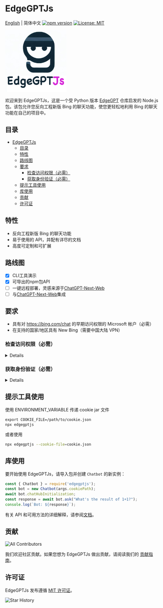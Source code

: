 
# EdgeGPTJs
[English](./README.md) | 简体中文
[![npm version](https://img.shields.io/npm/v/edgegptjs)](https://www.npmjs.com/package/edgegptjs)
[![License: MIT](https://img.shields.io/badge/License-MIT-green.svg)](https://opensource.org/licenses/MIT)

<!-- [![Build Status](https://img.shields.io/github/workflow/status/lonelam/EdgeGPTJs/CI)](https://github.com/lonelam/EdgeGPTJs/actions) -->
<!-- [![Code Coverage](https://img.shields.io/codecov/c/github/lonelam/EdgeGPTJs)](https://codecov.io/gh/lonelam/EdgeGPTJs) -->

<img src="docs/edgegptjs.png" alt="EdgeGPTJs Logo" width="200" height="200"/>

欢迎来到 EdgeGPTJs，这是一个受 Python 版本 [EdgeGPT](https://github.com/acheong08/EdgeGPT) 仓库启发的 Node.js 包。该包允许您反向工程新版 Bing 的聊天功能，使您更轻松地利用 Bing 的聊天功能在自己的项目中。

## 目录

- [EdgeGPTJs](#edgegptjs)
  - [目录](#目录)
  - [特性](#特性)
  - [路线图](#路线图)
  - [要求](#要求)
    - [检查访问权限（必需）](#检查访问权限必需)
    - [获取身份验证（必需）](#获取身份验证必需)
  - [提示工具使用](#提示工具使用)
  - [库使用](#库使用)
  - [贡献](#贡献)
  - [许可证](#许可证)

## 特性

- 反向工程新版 Bing 的聊天功能
- 易于使用的 API，并配有详尽的文档
- 高度可定制和可扩展

## 路线图
- [x] CLI工具演示
- [x] 可导出的npm包API
- [ ] 一键远程部署，灵感来源于[ChatGPT-Next-Web](https://github.com/Yidadaa/ChatGPT-Next-Web)
- [ ] 与[ChatGPT-Next-Web](https://github.com/Yidadaa/ChatGPT-Next-Web)集成

## 要求

- 具有对 https://bing.com/chat 的早期访问权限的 Microsoft 帐户（必需）
- 在支持的国家/地区具有 New Bing（需要中国大陆 VPN）
### 检查访问权限（必需）

<summary>
  <details>
  
- 安装最新版本的Microsoft Edge
- 或者，您可以使用任何浏览器，并将用户代理设置为仿照Edge（例如，`Mozilla/5.0（Windows NT 10.0; Win64; x64）AppleWebKit/537.36（KHTML，like Gecko）Chrome/111.0.0.0 Safari/537.36 Edg/111.0.1661.51`）。您可以使用“User-Agent Switcher and Manager”这种扩展轻松完成这项操作，适用于[Chrome](https://chrome.google.com/webstore/detail/user-agent-switcher-and-m/bhchdcejhohfmigjafbampogmaanbfkg)和[Firefox](https://addons.mozilla.org/en-US/firefox/addon/user-agent-string-switcher/)。
- 打开[bing.com/chat](https://bing.com/chat)
- 如果您看到了聊天功能，则说明一切正常

  </details>
</summary>

### 获取身份验证（必需）

<summary>
  <details>
  
- 为[Chrome](https://chrome.google.com/webstore/detail/cookie-editor/hlkenndednhfkekhgcdicdfddnkalmdm)或者[Firefox](https://addons.mozilla.org/en-US/firefox/addon/cookie-editor/)安装Cookie编辑器扩展
- 进入`bing.com`
- 打开扩展
- 单击右下角的“导出”，然后单击“导出为JSON”（此操作可以将您的cookie保存至剪贴板）
- 将您的cookies粘贴到`cookies.json`文件中

  </details>
</summary>

## 提示工具使用
使用 ENVIRONMENT_VARIABLE 传递 cookie jar 文件
```
export COOKIE_FILE=/path/to/cookie.json
npx edgegptjs
```
或者使用
```bash
npx edgegptjs --cookie-file=cookie.json
```

## 库使用

要开始使用 EdgeGPTJs，请导入包并创建 `Chatbot` 的新实例：

```javascript
const { Chatbot } = require('edgegptjs');
const bot = new Chatbot(args.cookiePath);
await bot.chatHubInitialization;
const response = await bot.ask("What's the result of 1+1?");
console.log(`Bot: ${response}`);
```

有关 API 和可用方法的详细解释，请参阅[文档](https://github.com/lonelam/EdgeGPTJs/wiki)。

## 贡献

![All Contributors](https://img.shields.io/github/contributors/lonelam/EdgeGPTJs)

我们欢迎社区贡献。如果您想为 EdgeGPTJs 做出贡献，请阅读我们的 [贡献指南](https://github.com/lonelam/EdgeGPTJs/blob/main/CONTRIBUTING.md)。

## 许可证

EdgeGPTJs 发布遵循 [MIT 许可证](https://github.com/lonelam/EdgeGPTJs/blob/main/LICENSE)。

![Star History](https://starchart.cc/lonelam/EdgeGPTJs.svg)